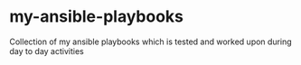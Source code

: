 # my-ansible-playbooks

Collection of my ansible playbooks which is tested and worked upon during day to day activities
